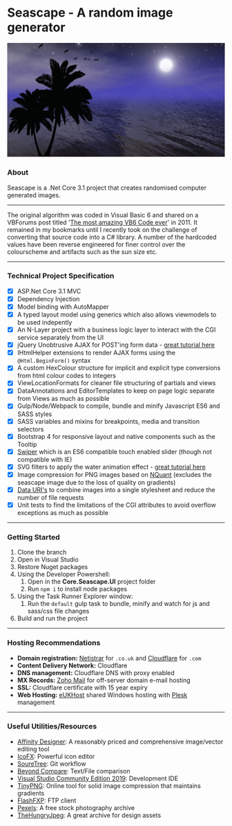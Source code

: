 # Seascape - A random image generator
![alt text](https://github.com/JayJayson84/Core.Seascape/blob/develop/Core.Seascape.UI/wwwroot/images/seascape-randomiser.png?raw=true)

### About
Seascape is a .Net Core 3.1 project that creates randomised computer generated images.

---

The original algorithm was coded in Visual Basic 6 and shared on a VBForums post titled '[The most amazing VB6 Code ever](https://www.vbforums.com/showthread.php?655280-The-most-amazing-VB6-Code-ever)' in 2011. It remained in my bookmarks until I recently took on the challenge of converting that source code into a C# library. A number of the hardcoded values have been reverse engineered for finer control over the colourscheme and artifacts such as the sun size etc.

---

### Technical Project Specification
- [x] ASP.Net Core 3.1 MVC
- [x] Dependency Injection
- [x] Model binding with AutoMapper
- [x] A typed layout model using generics which also allows viewmodels to be used indepently
- [x] An N-Layer project with a business logic layer to interact with the CGI service separately from the UI
- [x] jQuery Unobtrusive AJAX for POST'ing form data - [great tutorial here](https://www.learnrazorpages.com/razor-pages/ajax/unobtrusive-ajax)
- [x] IHtmlHelper extensions to render AJAX forms using the `@Html.BeginForm()` syntax
- [x] A custom HexColour structure for implicit and explicit type conversions from html colour codes to integers
- [x] ViewLocationFormats for cleaner file structuring of partials and views
- [x] DataAnnotations and EditorTemplates to keep on page logic separate from Views as much as possible
- [x] Gulp/Node/Webpack to compile, bundle and minify Javascript ES6 and SASS styles
- [x] SASS variables and mixins for breakpoints, media and transition selectors
- [x] Bootstrap 4 for responsive layout and native components such as the Tooltip
- [x] [Swiper](https://swiperjs.com/) which is an ES6 compatible touch enabled slider (though not compatible with IE)
- [x] SVG filters to apply the water animation effect - [great tutorial here](https://redstapler.co/realistic-water-effect-svg-turbulence-filter/)
- [x] Image compression for PNG images based on [NQuant](https://www.nuget.org/packages/nQuant/) (excludes the seascape image due to the loss of quality on gradients)
- [x] [Data URI's](https://css-tricks.com/data-uris/) to combine images into a single stylesheet and reduce the number of file requests
- [x] Unit tests to find the limitations of the CGI attributes to avoid overflow exceptions as much as possible

---

### Getting Started
1. Clone the branch
1. Open in Visual Studio
1. Restore Nuget packages
1. Using the Developer Powershell:
    1. Open in the **Core.Seascape.UI** project folder
    1. Run `npm i` to install node packages
1. Using the Task Runner Explorer window:
    1. Run the `default` gulp task to bundle, minify and watch for js and sass/css file changes
1. Build and run the project

---

### Hosting Recommendations
- **Domain registration:** [Netistrar](https://netistrar.com/) for `.co.uk` and [Cloudflare](https://www.cloudflare.com/en-gb/) for `.com`
- **Content Delivery Network:** Cloudflare
- **DNS management:** Cloudflare DNS with proxy enabled
- **MX Records:** [Zoho Mail](https://www.zoho.com/mail/) for off-server domain e-mail hosting
- **SSL:** Cloudflare certificate with 15 year expiry
- **Web Hosting:** [eUKHost](https://www.eukhost.com/windows-hosting) shared Windows hosting with [Plesk](https://www.plesk.com/) management

---

### Useful Utilities/Resources
- [Affinity Designer](https://affinity.serif.com/en-gb/designer/): A reasonably priced and comprehensive image/vector editing tool
- [IcoFX](https://icofx.ro/): Powerful icon editor
- [SoureTree](https://www.sourcetreeapp.com/): Git workflow
- [Beyond Compare](https://www.scootersoftware.com/): Text/File comparison
- [Visual Studio Community Edition 2019](https://visualstudio.microsoft.com/downloads/): Development IDE
- [TinyPNG](https://tinypng.com/): Online tool for solid image compression that maintains gradients
- [FlashFXP](https://www.flashfxp.com/): FTP client
- [Pexels](https://www.pexels.com/): A free stock photography archive
- [TheHungryJpeg](https://thehungryjpeg.com/): A great archive for design assets
